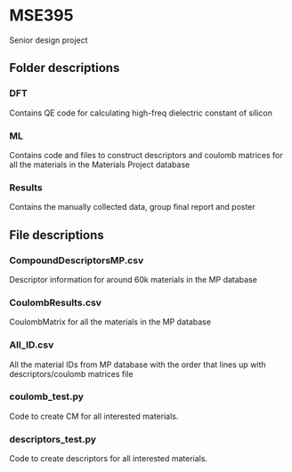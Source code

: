 # MSE395
Senior design project

## Folder descriptions

### DFT
Contains QE code for calculating high-freq dielectric constant of silicon

### ML
Contains code and files to construct descriptors and coulomb matrices for all the materials in the Materials Project database

### Results
Contains the manually collected data, group final report and poster

## File descriptions

### CompoundDescriptorsMP.csv
Descriptor information for around 60k materials in the MP database

### CoulombResults.csv
CoulombMatrix for all the materials in the MP database

### All_ID.csv
All the material IDs from MP database with the order that lines up with descriptors/coulomb matrices file

### coulomb_test.py
Code to create CM for all interested materials.

### descriptors_test.py
Code to create descriptors for all interested materials.

